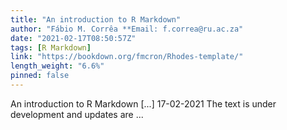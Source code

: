 ```yaml
---
title: "An introduction to R Markdown"
author: "Fábio M. Corrêa **Email: f.correa@ru.ac.za"
date: "2021-02-17T08:50:57Z"
tags: [R Markdown]
link: "https://bookdown.org/fmcron/Rhodes-template/"
length_weight: "6.6%"
pinned: false
---
```


An introduction to R Markdown [...] 17-02-2021 The text is under development and updates are ...
